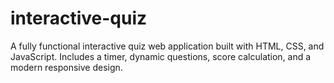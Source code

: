 # interactive-quiz
A fully functional interactive quiz web application built with HTML, CSS, and JavaScript. Includes a timer, dynamic questions, score calculation, and a modern responsive design.
